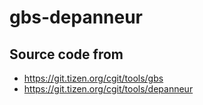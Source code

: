 # gbs-depanneur

## Source code from 

- https://git.tizen.org/cgit/tools/gbs 
- https://git.tizen.org/cgit/tools/depanneur

